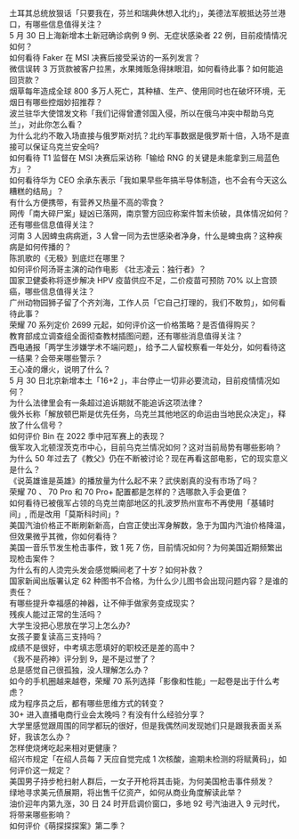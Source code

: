 土耳其总统放狠话「只要我在，芬兰和瑞典休想入北约」，美德法军舰抵达芬兰港口，有哪些信息值得关注？  
5 月 30 日上海新增本土新冠确诊病例 9 例、无症状感染者 22 例，目前疫情情况如何？  
如何看待 Faker 在 MSI 决赛后接受采访的一系列发言？  
微信误转 3 万货款被客户拉黑，水果摊贩急得抹眼泪，如何看待此事？如何能追回货款？  
烟草每年造成全球 800 多万人死亡，其种植、生产、使用同时也在破坏环境，无烟日有哪些控烟妙招推荐？  
波兰驻华大使馆发文称「我们记得曾遭邻国入侵，所以在俄乌冲突中帮助乌克兰」，对此你怎么看？  
为什么北约不敢入场直接与俄罗斯对抗？北约军事数据是俄罗斯十倍，入场不是直接可以保证乌克兰安全吗?  
如何看待 T1 监督在 MSI 决赛后采访称「输给 RNG 的关键是未能拿到三局蓝色方」？  
如何看待华为 CEO 余承东表示「我如果早些年搞半导体制造，也不会有今天这么糟糕的结局」？  
有什么方便携带，有营养又热量不高的零食？  
网传「南大碎尸案」疑凶已落网，南京警方回应称案件暂未侦破，具体情况如何？还有哪些信息值得关注？  
河南 3 人因蜱虫病病逝，3 人曾一同为去世感染者净身，什么是蜱虫病？这种疾病是如何传播的？  
陈凯歌的《无极》到底烂在哪里？  
如何评价阿汤哥主演的动作电影 《壮志凌云：独行者》？  
国家卫健委称将逐步解决 HPV 疫苗供应不足，二价疫苗可预防 70% 以上宫颈癌，哪些信息值得关注？  
广州动物园狮子留了个齐刘海，工作人员「它自己打理的，我们不敢剪」，如何看待此事？  
荣耀 70 系列定价 2699 元起，如何评价这一价格策略？是否值得购买？  
教育部成立调查组全面彻查教材插图问题，还有哪些消息值得关注？  
西电通报「两学生涉嫌学术不端问题」，给予二人留校察看一年处分，如何看待这一结果？会带来哪些警示？  
王心凌的爆火，说明了什么？  
5 月 30 日北京新增本土「16+2 」，丰台停止一切非必要流动，目前疫情情况如何？  
为什么法律里会有一条超过追诉期就不能追诉这项法律？  
俄外长称「解放顿巴斯是优先任务，乌克兰其他地区的命运由当地民众决定」，释放了什么信号？  
如何评价 Bin 在 2022 季中冠军赛上的表现？  
俄军攻入北顿涅茨克市中心，目前乌克兰情况如何？这对当前局势有哪些影响？  
为什么 50 年过去了《教父》仍在不断被讨论？现在再看这部电影，它的现实意义是什么？  
《说英雄谁是英雄》的播放量为什么起不来？武侠剧真的没有市场了吗？  
荣耀 70 、 70 Pro 和 70 Pro+ 配置都是怎样的？选哪款入手会更值？  
如何看待已被俄军占领的乌克兰南部地区的扎波罗热州宣布不再使用「基辅时间」, 而是改用「莫斯科时间」?  
美国汽油价格正不断刷新新高，白宫正使出浑身解数，急于为国内汽油价格降温，但效果微乎其微，你如何看待？  
美国一音乐节发生枪击事件，致 1 死 7 伤，目前情况如何？为何美国近期频繁出现枪击案件？  
为什么有的人烫完头发会感觉瞬间老了十岁？如何补救？  
国家新闻出版署认定 62 种图书不合格，为什么少儿图书会出现问题内容？是谁的责任？  
有哪些提升幸福感的神器，让不伸手做家务变成现实？  
残疾人能过正常的生活吗？  
大学生没把心思放在学习上怎么办?  
女孩子要复读高三支持吗？  
成绩不是很好，中考填志愿填好的职校还是差的高中？  
《我不是药神》评分到 9，是不是过誉了？  
总是感觉自己很孤独，没人理解怎么办？  
如今的手机圈越来越卷，荣耀 70 系列选择「影像和性能」一起卷是出于什么考虑？  
成为程序员之后，都有哪些思维方式的转变？  
30+ 进入直播电商行业会太晚吗？有没有什么经验分享？  
大学里感觉跟周围的同学都玩的很好，但是我偶然间发现她们只是跟我表面关系好，我该怎么办？  
怎样使烧烤吃起来相对更健康？  
绍兴市规定「在绍人员每 7 天应自觉完成 1 次核酸，逾期未检测的将赋黄码」，如何评价这一规定？  
美国男子持步枪扫射人群后，一女子开枪将其击毙，为何美国枪击事件频发？  
绿地寻求美元债展期，将出售千亿资产，如何从商业角度解读此举？  
油价迎年内第九涨，30 日 24 时开启调价窗口，多地 92 号汽油进入 9 元时代，将带来哪些影响？  
如何评价《萌探探探案》第二季？  

